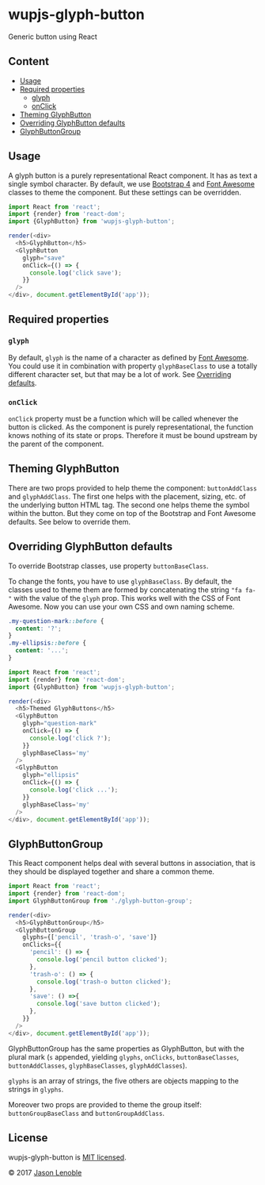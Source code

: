 # wupjs-glyph-button
Generic button using React

## Content

* [Usage](#usage)
* [Required properties](#required-properties)
  * [glyph](#glyph)
  * [onClick](#onclick)
* [Theming GlyphButton](#theming-glyphbutton)
* [Overriding GlyphButton defaults](#overriding-glyphbutton-defaults)
* [GlyphButtonGroup](#glyphbuttongroup)

## Usage

A glyph button is a purely representational React component. It has as text a single symbol character. By default, we use [Bootstrap 4](http://getbootstrap.com/) and [Font Awesome](http://fontawesome.io/) classes to theme the component. But these settings can be overridden.

```js
import React from 'react';
import {render} from 'react-dom';
import {GlyphButton} from 'wupjs-glyph-button';

render(<div>
  <h5>GlyphButton</h5>
  <GlyphButton
    glyph="save"
    onClick={() => {
      console.log('click save');
    }}
  />
</div>, document.getElementById('app'));
```

## Required properties

### ```glyph```

By default, ```glyph``` is the name of a character as defined by [Font Awesome](http://fontawesome.io/icons/). You could use it in combination with property ```glyphBaseClass``` to use a totally different character set, but that may be a lot of work. See [Overriding defaults](#overriding-defaults).

### ```onClick```

```onClick``` property must be a function which will be called whenever the button is clicked. As the component is purely representational, the function knows nothing of its state or props. Therefore it must be bound upstream by the parent of the component.

## Theming GlyphButton

There are two props provided to help theme the component: ```buttonAddClass``` and ```glyphAddClass```. The first one helps with the placement, sizing, etc. of the underlying button HTML tag. The second one helps theme the symbol within the button. But they come on top of the Bootstrap and Font Awesome defaults. See below to override them.

## Overriding GlyphButton defaults

To override Bootstrap classes, use property ```buttonBaseClass```.

To change the fonts, you have to use ```glyphBaseClass```. By default, the classes used to theme them are formed by concatenating the string ```"fa fa-"``` with the value of the ```glyph``` prop. This works well with the CSS of Font Awesome. Now you can use your own CSS and own naming scheme.

```css
.my-question-mark::before {
  content: '?';
}
.my-ellipsis::before {
  content: '...';
}
```

```js
import React from 'react';
import {render} from 'react-dom';
import {GlyphButton} from 'wupjs-glyph-button';

render(<div>
  <h5>Themed GlyphButtons</h5>
  <GlyphButton
    glyph="question-mark"
    onClick={() => {
      console.log('click ?');
    }}
    glyphBaseClass='my'
  />
  <GlyphButton
    glyph="ellipsis"
    onClick={() => {
      console.log('click ...');
    }}
    glyphBaseClass='my'
  />
</div>, document.getElementById('app'));
```

## GlyphButtonGroup

This React component helps deal with several buttons in association, that is they should be displayed together and share a common theme.

```js
import React from 'react';
import {render} from 'react-dom';
import GlyphButtonGroup from './glyph-button-group';

render(<div>
  <h5>GlyphButtonGroup</h5>
  <GlyphButtonGroup
    glyphs={['pencil', 'trash-o', 'save']}
    onClicks={{
      'pencil': () => {
        console.log('pencil button clicked');
      },
      'trash-o': () => {
        console.log('trash-o button clicked');
      },
      'save': () =>{
        console.log('save button clicked');
      },
    }}
  />
</div>, document.getElementById('app'));
```

GlyphButtonGroup has the same properties as GlyphButton, but with the plural mark (`s` appended, yielding ```glyphs```, ```onClicks```, ```buttonBaseClasses```, ```buttonAddClasses```, ```glyphBaseClasses```, ```glyphAddClasses```).

```glyphs``` is an array of strings, the five others are objects mapping to the strings in ```glyphs```.

Moreover two props are provided to theme the group itself: ```buttonGroupBaseClass``` and ```buttonGroupAddClass```.

## License

wupjs-glyph-button is [MIT licensed](./LICENSE).

© 2017 [Jason Lenoble](mailto:jason.lenoble@gmail.com)
